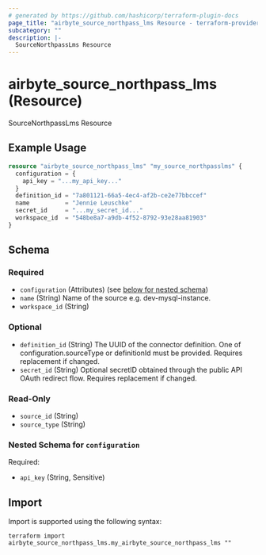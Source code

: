 ```yaml
---
# generated by https://github.com/hashicorp/terraform-plugin-docs
page_title: "airbyte_source_northpass_lms Resource - terraform-provider-airbyte"
subcategory: ""
description: |-
  SourceNorthpassLms Resource
---
```


# airbyte_source_northpass_lms (Resource)

SourceNorthpassLms Resource

## Example Usage

```terraform
resource "airbyte_source_northpass_lms" "my_source_northpasslms" {
  configuration = {
    api_key = "...my_api_key..."
  }
  definition_id = "7a801121-66a5-4ec4-af2b-ce2e77bbccef"
  name          = "Jennie Leuschke"
  secret_id     = "...my_secret_id..."
  workspace_id  = "548be8a7-a9db-4f52-8792-93e28aa81903"
}
```

<!-- schema generated by tfplugindocs -->
## Schema

### Required

- `configuration` (Attributes) (see [below for nested schema](#nestedatt--configuration))
- `name` (String) Name of the source e.g. dev-mysql-instance.
- `workspace_id` (String)

### Optional

- `definition_id` (String) The UUID of the connector definition. One of configuration.sourceType or definitionId must be provided. Requires replacement if changed.
- `secret_id` (String) Optional secretID obtained through the public API OAuth redirect flow. Requires replacement if changed.

### Read-Only

- `source_id` (String)
- `source_type` (String)

<a id="nestedatt--configuration"></a>
### Nested Schema for `configuration`

Required:

- `api_key` (String, Sensitive)

## Import

Import is supported using the following syntax:

```shell
terraform import airbyte_source_northpass_lms.my_airbyte_source_northpass_lms ""
```

